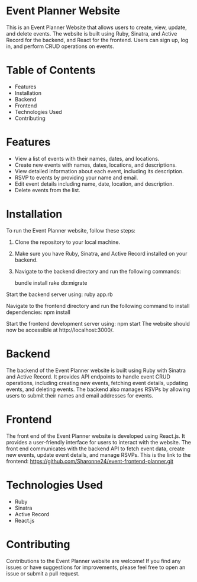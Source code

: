 
# Event Planner Website
This is an Event Planner Website that allows users to create, view, update, and delete events. 
The website is built using Ruby, Sinatra, and Active Record for the backend, and React for the frontend.
Users can sign up, log in, and perform CRUD operations on events.
# Table of Contents
- Features
- Installation
- Backend
- Frontend
- Technologies Used
- Contributing
# Features
- View a list of events with their names, dates, and locations.
- Create new events with names, dates, locations, and descriptions.
- View detailed information about each event, including its description.
- RSVP to events by providing your name and email.
- Edit event details including name, date, location, and description.
- Delete events from the list.
# Installation
To run the Event Planner website, follow these steps:

1) Clone the repository to your local machine.
2) Make sure you have Ruby, Sinatra, and Active Record installed on your backend.
3) Navigate to the backend directory and run the following commands:

   bundle install
   rake db:migrate

Start the backend server using:
   ruby app.rb

Navigate to the frontend directory and run the following command to install dependencies:
   npm install

Start the frontend development server using:
   npm start
The website should now be accessible at http://localhost:3000/.

# Backend
The backend of the Event Planner website is built using Ruby with Sinatra and Active Record.
It provides API endpoints to handle event CRUD operations, including creating new events, fetching event details, updating events, and deleting events.
The backend also manages RSVPs by allowing users to submit their names and email addresses for events.

# Frontend
The front end of the Event Planner website is developed using React.js. It provides a user-friendly interface for users to interact with the website.
The front end communicates with the backend API to fetch event data, create new events, update event details, and manage RSVPs.
This is the link to the frontend:  https://github.com/Sharonne24/event-frontend-planner.git

# Technologies Used
- Ruby
- Sinatra
- Active Record
- React.js

# Contributing
Contributions to the Event Planner website are welcome! 
If you find any issues or have suggestions for improvements, please feel free to open an issue or submit a pull request.
